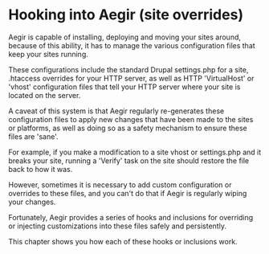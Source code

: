 Hooking into Aegir (site overrides)
===================================

Aegir is capable of installing, deploying and moving your sites around, because of this ability, it has to manage the various configuration files that keep your sites running.

These configurations include the standard Drupal settings.php for a site, .htaccess overrides for your HTTP server, as well as HTTP 'VirtualHost' or 'vhost' configuration files that tell your HTTP server where your site is located on the server.

A caveat of this system is that Aegir regularly re-generates these configuration files to apply new changes that have been made to the sites or platforms, as well as doing so as a safety mechanism to ensure these files are 'sane'.

For example, if you make a modification to a site vhost or settings.php and it breaks your site, running a 'Verify' task on the site should restore the file back to how it was.

However, sometimes it is necessary to add custom configuration or overrides to these files, and you can't do that if Aegir is regularly wiping your changes.

Fortunately, Aegir provides a series of hooks and inclusions for overriding or injecting customizations into these files safely and persistently.

This chapter shows you how each of these hooks or inclusions work.